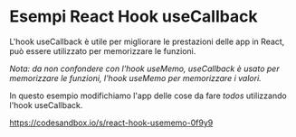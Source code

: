 # Esempi React Hook useCallback

L'hook useCallback è utile per migliorare le prestazioni delle app in React,
può essere utilizzato per memorizzare le funzioni.

*Nota: da non confondere con l'hook useMemo, useCallback è usato per memorizzare le funzioni, l'hook useMemo per memorizzare i valori.*

In questo esempio modifichiamo l'app delle cose da fare *todos* utilizzando l'hook useCallback.

https://codesandbox.io/s/react-hook-usememo-0f9y9